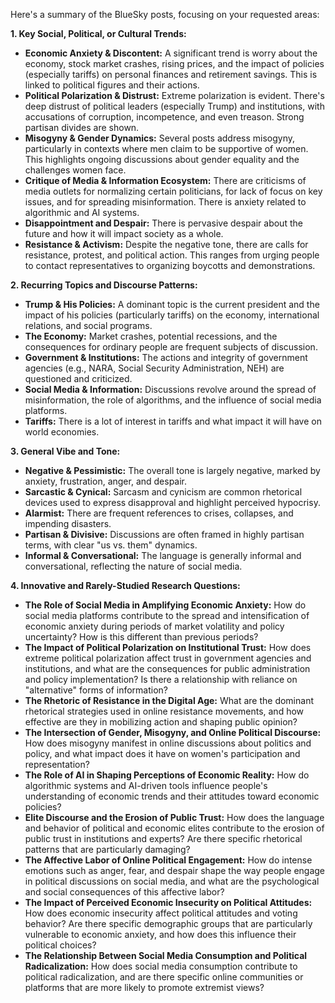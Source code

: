 Here's a summary of the BlueSky posts, focusing on your requested areas:

**1. Key Social, Political, or Cultural Trends:**

*   **Economic Anxiety & Discontent:** A significant trend is worry about the economy, stock market crashes, rising prices, and the impact of policies (especially tariffs) on personal finances and retirement savings. This is linked to political figures and their actions.
*   **Political Polarization & Distrust:** Extreme polarization is evident. There's deep distrust of political leaders (especially Trump) and institutions, with accusations of corruption, incompetence, and even treason. Strong partisan divides are shown.
*   **Misogyny & Gender Dynamics:** Several posts address misogyny, particularly in contexts where men claim to be supportive of women. This highlights ongoing discussions about gender equality and the challenges women face.
*   **Critique of Media & Information Ecosystem:** There are criticisms of media outlets for normalizing certain politicians, for lack of focus on key issues, and for spreading misinformation. There is anxiety related to algorithmic and AI systems.
*  **Disappointment and Despair:** There is pervasive despair about the future and how it will impact society as a whole.
*   **Resistance & Activism:** Despite the negative tone, there are calls for resistance, protest, and political action. This ranges from urging people to contact representatives to organizing boycotts and demonstrations.

**2. Recurring Topics and Discourse Patterns:**

*   **Trump & His Policies:** A dominant topic is the current president and the impact of his policies (particularly tariffs) on the economy, international relations, and social programs.
*   **The Economy:** Market crashes, potential recessions, and the consequences for ordinary people are frequent subjects of discussion.
*   **Government & Institutions:** The actions and integrity of government agencies (e.g., NARA, Social Security Administration, NEH) are questioned and criticized.
*   **Social Media & Information:** Discussions revolve around the spread of misinformation, the role of algorithms, and the influence of social media platforms.
*   **Tariffs:** There is a lot of interest in tariffs and what impact it will have on world economies.

**3. General Vibe and Tone:**

*   **Negative & Pessimistic:** The overall tone is largely negative, marked by anxiety, frustration, anger, and despair.
*   **Sarcastic & Cynical:** Sarcasm and cynicism are common rhetorical devices used to express disapproval and highlight perceived hypocrisy.
*   **Alarmist:** There are frequent references to crises, collapses, and impending disasters.
*   **Partisan & Divisive:** Discussions are often framed in highly partisan terms, with clear "us vs. them" dynamics.
*   **Informal & Conversational:** The language is generally informal and conversational, reflecting the nature of social media.

**4. Innovative and Rarely-Studied Research Questions:**

*   **The Role of Social Media in Amplifying Economic Anxiety:** How do social media platforms contribute to the spread and intensification of economic anxiety during periods of market volatility and policy uncertainty? How is this different than previous periods?
*   **The Impact of Political Polarization on Institutional Trust:** How does extreme political polarization affect trust in government agencies and institutions, and what are the consequences for public administration and policy implementation? Is there a relationship with reliance on "alternative" forms of information?
*   **The Rhetoric of Resistance in the Digital Age:** What are the dominant rhetorical strategies used in online resistance movements, and how effective are they in mobilizing action and shaping public opinion?
*   **The Intersection of Gender, Misogyny, and Online Political Discourse:** How does misogyny manifest in online discussions about politics and policy, and what impact does it have on women's participation and representation?
*   **The Role of AI in Shaping Perceptions of Economic Reality:** How do algorithmic systems and AI-driven tools influence people's understanding of economic trends and their attitudes toward economic policies?
*   **Elite Discourse and the Erosion of Public Trust:** How does the language and behavior of political and economic elites contribute to the erosion of public trust in institutions and experts? Are there specific rhetorical patterns that are particularly damaging?
*  **The Affective Labor of Online Political Engagement:** How do intense emotions such as anger, fear, and despair shape the way people engage in political discussions on social media, and what are the psychological and social consequences of this affective labor?
*   **The Impact of Perceived Economic Insecurity on Political Attitudes:** How does economic insecurity affect political attitudes and voting behavior? Are there specific demographic groups that are particularly vulnerable to economic anxiety, and how does this influence their political choices?
*   **The Relationship Between Social Media Consumption and Political Radicalization:** How does social media consumption contribute to political radicalization, and are there specific online communities or platforms that are more likely to promote extremist views?
